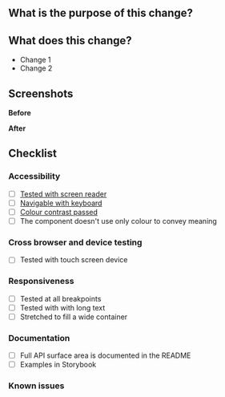 ## What is the purpose of this change?

<!--
Give a brief summary of why you are proposing this change or new feature.
Please ensure you have read our Contributing Guidelines:
https://www.theguardian.design/2a1e5182b/p/77c9d9-contributing
-->

## What does this change?

<!--
Give an overview of the changes you have made.
-->

- Change 1
- Change 2

## Screenshots

<!--
If you are not making changes to the design, please delete this section.
-->

**Before**

**After**

## Checklist

### Accessibility

-   [ ] [Tested with screen reader](https://www.theguardian.design/2a1e5182b/p/6691bb-accessibility/t/78ac51)
-   [ ] [Navigable with keyboard](https://www.theguardian.design/2a1e5182b/p/6691bb-accessibility/t/009027)
-   [ ] [Colour contrast passed](https://www.theguardian.design/2a1e5182b/p/6691bb-accessibility/t/58dbf2)
-   [ ] The component doesn't use only colour to convey meaning

### Cross browser and device testing

-   [ ] Tested with touch screen device

### Responsiveness

<!--
If there are guidelines around how much content the
component can support, or how wide its container
may get, please specify them in the documentation section
-->

-   [ ] Tested at all breakpoints
-   [ ] Tested with with long text
-   [ ] Stretched to fill a wide container

### Documentation

-   [ ] Full API surface area is documented in the README
-   [ ] Examples in Storybook

<!--
If we need to make changes to the documentation website,
please specify them here
-->

### Known issues

<!--
If there are known issues, please specify them here
-->
